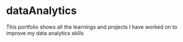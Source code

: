 # dataAnalytics
This portfolio shows all the learnings and projects I have worked on to improve my data analytics skills
